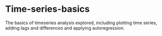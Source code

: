 # Time-series-basics
The basics of timeseries analysis explored, including plotting time series, adding lags and differences and applying autoregression.
